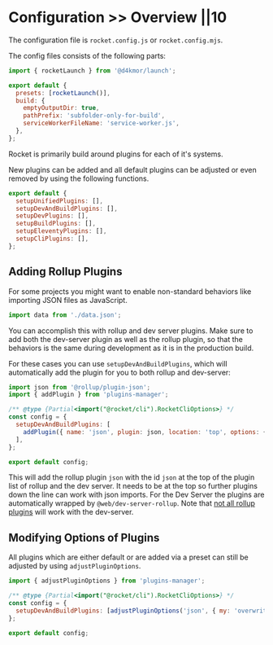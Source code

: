 # Configuration >> Overview ||10

The configuration file is `rocket.config.js` or `rocket.config.mjs`.

The config files consists of the following parts:

```js
import { rocketLaunch } from '@d4kmor/launch';

export default {
  presets: [rocketLaunch()],
  build: {
    emptyOutputDir: true,
    pathPrefix: 'subfolder-only-for-build',
    serviceWorkerFileName: 'service-worker.js',
  },
};
```

Rocket is primarily build around plugins for each of it's systems.

New plugins can be added and all default plugins can be adjusted or even removed by using the following functions.

```js
export default {
  setupUnifiedPlugins: [],
  setupDevAndBuildPlugins: [],
  setupDevPlugins: [],
  setupBuildPlugins: [],
  setupEleventyPlugins: [],
  setupCliPlugins: [],
};
```

## Adding Rollup Plugins

For some projects you might want to enable non-standard behaviors like importing JSON files as JavaScript.

```js
import data from './data.json';
```

You can accomplish this with rollup and dev server plugins. Make sure to add both the dev-server plugin as well as the rollup plugin, so that the behaviors is the same during development as it is in the production build.

For these cases you can use `setupDevAndBuildPlugins`, which will automatically add the plugin for you to both rollup and dev-server:

```js
import json from '@rollup/plugin-json';
import { addPlugin } from 'plugins-manager';

/** @type {Partial<import("@rocket/cli").RocketCliOptions>} */
const config = {
  setupDevAndBuildPlugins: [
    addPlugin({ name: 'json', plugin: json, location: 'top', options: { my: 'settings' } }),
  ],
};

export default config;
```

This will add the rollup plugin `json` with the id `json` at the top of the plugin list of rollup and the dev server. It needs to be at the top so further plugins down the line can work with json imports.
For the Dev Server the plugins are automatically wrapped by `@web/dev-server-rollup`. Note that [not all rollup plugins](https://modern-web.dev/docs/dev-server/plugins/rollup/#compatibility-with-rollup-plugins) will work with the dev-server.

## Modifying Options of Plugins

All plugins which are either default or are added via a preset can still be adjusted by using `adjustPluginOptions`.

```js
import { adjustPluginOptions } from 'plugins-manager';

/** @type {Partial<import("@rocket/cli").RocketCliOptions>} */
const config = {
  setupDevAndBuildPlugins: [adjustPluginOptions('json', { my: 'overwrite settings' })],
};

export default config;
```
